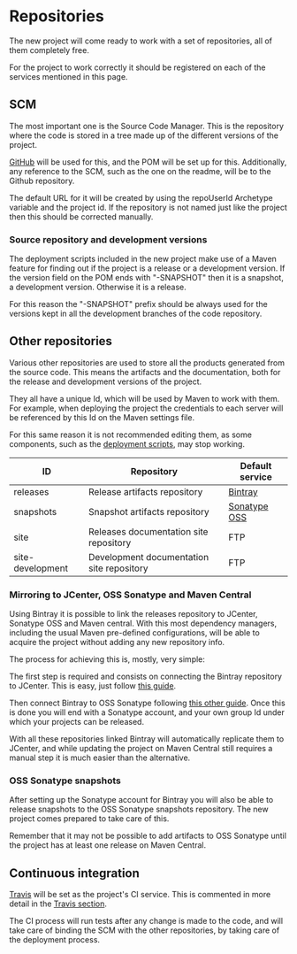 # Repositories

The new project will come ready to work with a set of repositories, all of them completely free.

For the project to work correctly it should be registered on each of the services mentioned in this page.

## SCM

The most important one is the Source Code Manager. This is the repository where the code is stored in a tree made up of the different versions of the project.

[GitHub][github] will be used for this, and the POM will be set up for this. Additionally, any reference to the SCM, such as the one on the readme, will be to the Github repository.

The default URL for it will be created by using the repoUserId Archetype variable and the project id. If the repository is not named just like the project then this should be corrected manually.

### Source repository and development versions

The deployment scripts included in the new project make use of a Maven feature for finding out if the project is a release or a development version. If the version field on the POM ends with "-SNAPSHOT" then it is a snapshot, a development version. Otherwise it is a release.

For this reason the "-SNAPSHOT" prefix should be always used for the versions kept in all the development branches of the code repository.

## Other repositories

Various other repositories are used to store all the products generated from the source code. This means the artifacts and the documentation, both for the release and development versions of the project.

They all have a unique Id, which will be used by Maven to work with them. For example, when deploying the project the credentials to each server will be referenced by this Id on the Maven settings file.

For this same reason it is not recommended editing them, as some components, such as the [deployment scripts][deployment-scripts-section], may stop working.

|ID|Repository|Default service|
|---|---|---|
|releases|Release artifacts repository|[Bintray][bintray]|
|snapshots|Snapshot artifacts repository|[Sonatype OSS][sonatype]|
|site|Releases documentation site repository|FTP|
|site-development|Development documentation site repository|FTP|

### Mirroring to JCenter, OSS Sonatype and Maven Central

Using Bintray it is possible to link the releases repository to JCenter, Sonatype OSS and Maven central. With this most dependency managers, including the usual Maven pre-defined configurations, will be able to acquire the project without adding any new repository info.

The process for achieving this is, mostly, very simple:

The first step is required and consists on connecting the Bintray repository to JCenter. This is easy, just follow [this guide][jcenter-guide].

Then connect Bintray to OSS Sonatype following [this other guide][sonatype-guide]. Once this is done you will end with a Sonatype account, and your own group Id under which your projects can be released.

With all these repositories linked Bintray will automatically replicate them to JCenter, and while updating the project on Maven Central still requires a manual step it is much easier than the alternative.

### OSS Sonatype snapshots

After setting up the Sonatype account for Bintray you will also be able to release snapshots to the OSS Sonatype snapshots repository. The new project comes prepared to take care of this.

Remember that it may not be possible to add artifacts to OSS Sonatype until the project has at least one release on Maven Central.

## Continuous integration

[Travis][travis] will be set as the project's CI service. This is commented in more detail in the [Travis section][travis-section].

The CI process will run tests after any change is made to the code, and will take care of binding the SCM with the other repositories, by taking care of the deployment process.

[github]: https://github.com/
[bintray]: https://bintray.com/
[sonatype]: https://oss.sonatype.org/
[travis]: https://travis-ci.org

[travis-section]: ./travis.html
[deployment-scripts-section]: ./deployment.html#Scripts

[jcenter-guide]: https://bintray.com/docs/usermanual/uploads/uploads_includingyourpackagesinjcenter.html
[sonatype-guide]: http://blog.bintray.com/2014/02/11/bintray-as-pain-free-gateway-to-maven-central/
